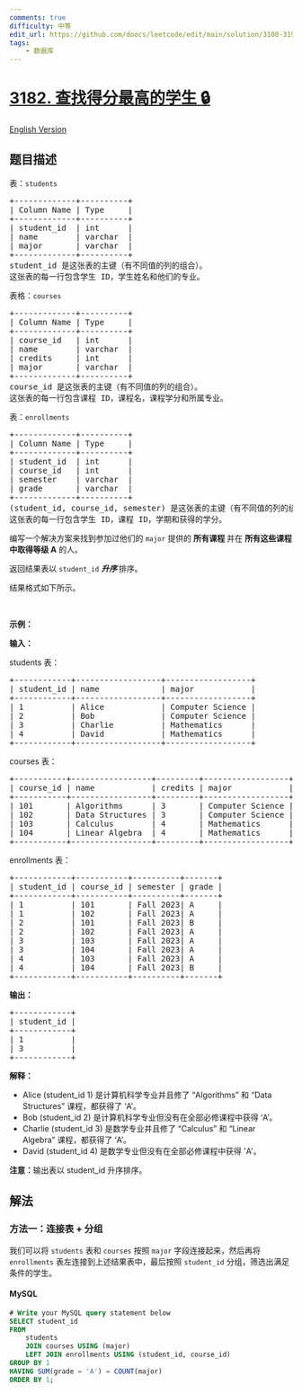 ```yaml
---
comments: true
difficulty: 中等
edit_url: https://github.com/doocs/leetcode/edit/main/solution/3100-3199/3182.Find%20Top%20Scoring%20Students/README.md
tags:
    - 数据库
---
```


<!-- problem:start -->

# [3182. 查找得分最高的学生 🔒](https://leetcode.cn/problems/find-top-scoring-students)

[English Version](/solution/3100-3199/3182.Find%20Top%20Scoring%20Students/README_EN.md)

## 题目描述

<!-- description:start -->

<p>表：<code>students</code></p>

<pre>
+-------------+----------+
| Column Name | Type     | 
+-------------+----------+
| student_id  | int      |
| name        | varchar  |
| major       | varchar  |
+-------------+----------+
student_id 是这张表的主键（有不同值的列的组合）。
这张表的每一行包含学生 ID，学生姓名和他们的专业。
</pre>

<p>表格：<code>courses</code></p>

<pre>
+-------------+----------+
| Column Name | Type     | 
+-------------+----------+
| course_id   | int      |
| name        | varchar  |
| credits     | int      |
| major       | varchar  |
+-------------+----------+
course_id 是这张表的主键（有不同值的列的组合）。
这张表的每一行包含课程 ID，课程名，课程学分和所属专业。
</pre>

<p>表：<code>enrollments</code></p>

<pre>
+-------------+----------+
| Column Name | Type     | 
+-------------+----------+
| student_id  | int      |
| course_id   | int      |
| semester    | varchar  |
| grade       | varchar  |
+-------------+----------+
(student_id, course_id, semester) 是这张表的主键（有不同值的列的组合）。
这张表的每一行包含学生 ID，课程 ID，学期和获得的学分。
</pre>

<p>编写一个解决方案来找到参加过他们的&nbsp;<code>major</code>&nbsp;提供的 <strong>所有课程&nbsp;</strong>并在&nbsp;<strong>所有这些课程中取得等级 A</strong> 的人。</p>

<p>返回结果表以&nbsp;<code>student_id</code> <em><strong>升序&nbsp;</strong></em>排序。</p>

<p>结果格式如下所示。</p>

<p>&nbsp;</p>

<p><strong class="example">示例：</strong></p>

<div class="example-block">
<p><b>输入：</b></p>

<p>students 表：</p>

<pre class="example-io">
+------------+------------------+------------------+
| student_id | name             | major            |
+------------+------------------+------------------+
| 1          | Alice            | Computer Science |
| 2          | Bob              | Computer Science |
| 3          | Charlie          | Mathematics      |
| 4          | David            | Mathematics      |
+------------+------------------+------------------+
</pre>

<p>courses 表：</p>

<pre class="example-io">
+-----------+-----------------+---------+------------------+
| course_id | name            | credits | major            |
+-----------+-----------------+---------+------------------+
| 101       | Algorithms      | 3       | Computer Science |
| 102       | Data Structures | 3       | Computer Science |
| 103       | Calculus        | 4       | Mathematics      |
| 104       | Linear Algebra  | 4       | Mathematics      |
+-----------+-----------------+---------+------------------+
</pre>

<p>enrollments 表：</p>

<pre class="example-io">
+------------+-----------+----------+-------+
| student_id | course_id | semester | grade |
+------------+-----------+----------+-------+
| 1          | 101       | Fall 2023| A     |
| 1          | 102       | Fall 2023| A     |
| 2          | 101       | Fall 2023| B     |
| 2          | 102       | Fall 2023| A     |
| 3          | 103       | Fall 2023| A     |
| 3          | 104       | Fall 2023| A     |
| 4          | 103       | Fall 2023| A     |
| 4          | 104       | Fall 2023| B     |
+------------+-----------+----------+-------+
</pre>

<p><strong>输出：</strong></p>

<pre class="example-io">
+------------+
| student_id |
+------------+
| 1          |
| 3          |
+------------+
</pre>

<p><strong>解释：</strong></p>

<ul>
	<li>Alice (student_id 1) 是计算机科学专业并且修了 “Algorithms” 和 “Data Structures” 课程，都获得了 ‘A’。</li>
	<li>Bob (student_id 2) 是计算机科学专业但没有在全部必修课程中获得 ‘A’。</li>
	<li>Charlie (student_id 3) 是数学专业并且修了 “Calculus”&nbsp;和 “Linear Algebra”&nbsp;课程，都获得了 ‘A’。</li>
	<li>David (student_id 4) 是数学专业但没有在全部必修课程中获得 'A'。</li>
</ul>

<p><b>注意：</b>输出表以&nbsp;student_id 升序排序。</p>
</div>

<!-- description:end -->

## 解法

<!-- solution:start -->

### 方法一：连接表 + 分组

我们可以将 `students` 表和 `courses` 按照 `major` 字段连接起来，然后再将 `enrollments` 表左连接到上述结果表中，最后按照 `student_id` 分组，筛选出满足条件的学生。

<!-- tabs:start -->

#### MySQL

```sql
# Write your MySQL query statement below
SELECT student_id
FROM
    students
    JOIN courses USING (major)
    LEFT JOIN enrollments USING (student_id, course_id)
GROUP BY 1
HAVING SUM(grade = 'A') = COUNT(major)
ORDER BY 1;
```

<!-- tabs:end -->

<!-- solution:end -->

<!-- problem:end -->
